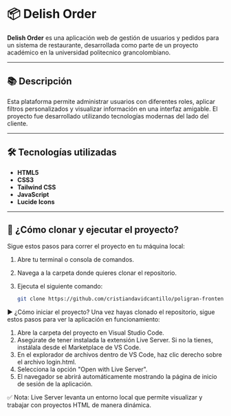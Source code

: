 # 📦 Delish Order

**Delish Order** es una aplicación web de gestión de usuarios y pedidos para un sistema de restaurante, desarrollada como parte de un proyecto académico en la universidad politecnico grancolombiano.

---

## 📚 Descripción

Esta plataforma permite administrar usuarios con diferentes roles, aplicar filtros personalizados y visualizar información en una interfaz amigable. El proyecto fue desarrollado utilizando tecnologías modernas del lado del cliente.

---

## 🛠️ Tecnologías utilizadas

- **HTML5**
- **CSS3**
- **Tailwind CSS**
- **JavaScript**
- **Lucide Icons**

---

## 🚀 ¿Cómo clonar y ejecutar el proyecto?

Sigue estos pasos para correr el proyecto en tu máquina local:

1. Abre tu terminal o consola de comandos.
2. Navega a la carpeta donde quieres clonar el repositorio.
3. Ejecuta el siguiente comando:

   ```bash
   git clone https://github.com/cristiandavidcantillo/poligran-frontend.git

▶️ ¿Cómo iniciar el proyecto?
Una vez hayas clonado el repositorio, sigue estos pasos para ver la aplicación en funcionamiento:

1. Abre la carpeta del proyecto en Visual Studio Code.
2. Asegúrate de tener instalada la extensión Live Server. Si no la tienes, instálala desde el Marketplace de VS Code.
3. En el explorador de archivos dentro de VS Code, haz clic derecho sobre el archivo login.html.
4. Selecciona la opción "Open with Live Server".
5. El navegador se abrirá automáticamente mostrando la página de inicio de sesión de la aplicación.

✅ Nota: Live Server levanta un entorno local que permite visualizar y trabajar con proyectos HTML de manera dinámica.
